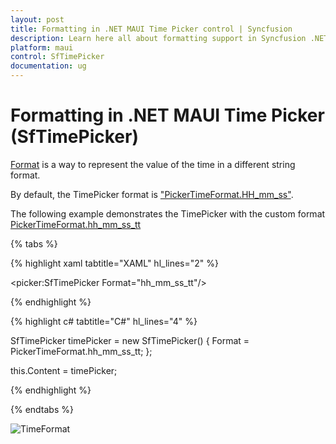 ```yaml
---
layout: post
title: Formatting in .NET MAUI Time Picker control | Syncfusion
description: Learn here all about formatting support in Syncfusion .NET MAUI Time Picker (SfTimePicker) control and more.
platform: maui
control: SfTimePicker
documentation: ug
---
```



# Formatting in .NET MAUI Time Picker (SfTimePicker)

[Format]() is a way to represent the value of the time in a different string format.

By default, the TimePicker format is ["PickerTimeFormat.HH_mm_ss"]().

The following example demonstrates the TimePicker with the custom format [PickerTimeFormat.hh_mm_ss_tt]()

{% tabs %}

{% highlight xaml tabtitle="XAML" hl_lines="2" %}

<picker:SfTimePicker Format="hh_mm_ss_tt"/>

{% endhighlight %}

{% highlight c# tabtitle="C#" hl_lines="4" %}  

SfTimePicker timePicker = new SfTimePicker()
{
    Format = PickerTimeFormat.hh_mm_ss_tt;
};

this.Content = timePicker;

{% endhighlight %}

{% endtabs %}

![TimeFormat]()
